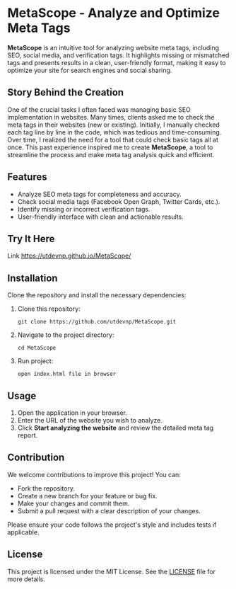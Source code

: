 # MetaScope - Analyze and Optimize Meta Tags

**MetaScope** is an intuitive tool for analyzing website meta tags, including SEO, social media, and verification tags. It highlights missing or mismatched tags and presents results in a clean, user-friendly format, making it easy to optimize your site for search engines and social sharing.

## Story Behind the Creation  
One of the crucial tasks I often faced was managing basic SEO implementation in websites. Many times, clients asked me to check the meta tags in their websites (new or existing). Initially, I manually checked each tag line by line in the code, which was tedious and time-consuming. Over time, I realized the need for a tool that could check basic tags all at once. This past experience inspired me to create **MetaScope**, a tool to streamline the process and make meta tag analysis quick and efficient.

## Features  
- Analyze SEO meta tags for completeness and accuracy.  
- Check social media tags (Facebook Open Graph, Twitter Cards, etc.).  
- Identify missing or incorrect verification tags.  
- User-friendly interface with clean and actionable results.  

## Try It Here 
Link <a href="https://utdevnp.github.io/MetaScope/" target="_blank">https://utdevnp.github.io/MetaScope/</a>

## Installation

Clone the repository and install the necessary dependencies:

1. Clone this repository:

   `git clone https://github.com/utdevnp/MetaScope.git`

2. Navigate to the project directory:

   `cd MetaScope`

3. Run project:

   `open index.html file in browser`

## Usage  
1. Open the application in your browser.  
2. Enter the URL of the website you wish to analyze.  
3. Click **Start analyzing the website** and review the detailed meta tag report. 

## Contribution

We welcome contributions to improve this project! You can:

- Fork the repository.
- Create a new branch for your feature or bug fix.
- Make your changes and commit them.
- Submit a pull request with a clear description of your changes.

Please ensure your code follows the project's style and includes tests if applicable.

## License

This project is licensed under the MIT License. See the [LICENSE](LICENSE) file for more details.


